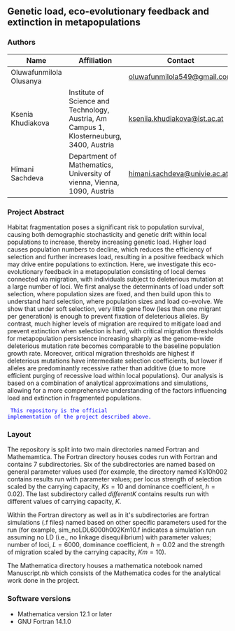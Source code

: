 ## Genetic load, eco-evolutionary feedback and extinction in metapopulations

### Authors

| Name                       | Affiliation                                                                              | Contact                     |
|----------------------------|------------------------------------------------------------------------------------------|-----------------------------|
| Oluwafunmilola Olusanya    |                                                                                          | oluwafunmilola549@gmail.com |
| Ksenia Khudiakova          | Institute of Science and Technology, Austria, Am Campus 1, Klosterneuburg, 3400, Austria | kseniia.khudiakova@ist.ac.at|
| Himani Sachdeva            | Department of Mathematics, University of vienna, Vienna, 1090, Austria                   | himani.sachdeva@univie.ac.at|


### Project Abstract

Habitat fragmentation poses a significant risk to population survival, causing both demographic stochasticity and genetic drift within local populations to increase, thereby increasing genetic load. Higher load
causes population numbers to decline, which reduces the efficiency of selection and further increases load, resulting in a positive feedback which may drive entire populations to extinction. Here, we investigate this eco-evolutionary feedback in a metapopulation consisting of local demes connected via migration, with individuals subject to deleterious mutation at a large number of loci. We first analyse the determinants of load under soft selection, where population sizes are fixed, and then build upon this to understand hard selection, where population sizes and load co-evolve. We show that under soft selection, very little gene flow (less than one migrant per generation) is enough to prevent fixation of deleterious alleles. By contrast, much higher levels of migration are required to mitigate load and prevent extinction when selection is hard, with critical migration thresholds for metapopulation persistence increasing sharply as the genome-wide deleterious mutation rate becomes comparable to the baseline population growth rate. Moreover, critical migration thresholds are highest if deleterious mutations have intermediate selection coefficients, but lower if alleles are predominantly recessive rather than additive (due to more efficient purging of recessive load within local populations). Our analysis is based on a combination of analytical approximations and simulations, allowing for a more comprehensive understanding of the factors influencing load and extinction in fragmented populations.

<code style="color : blue"> This repository is the official implementation of the project described above.</code> 

### Layout

The repository is split into two main directories named Fortran and Mathemamtica. The Fortran directory houses codes run with Fortran and contains 7 subdirectories. Six of the subdirectories are named based on general parameter values used (for example, the directory named Ks10h002 contains results run with parameter values; per locus strength of selection scaled by the carrying capacity, $Ks = 10$ and dominance coefficient, $h = 0.02$). The last subdirectory called $\textit{differentK}$ contains results run with different values  of carrying capacity, $K$. 

Within the Fortran directory as well as in it's subdirectories are fortran simulations (.f files) named based on other specific parameters used for the run (for example, sim_noLDL6000h002Km10.f indicates a simulation run assuming no LD (i.e., no linkage disequilibrium) with parameter values; number of loci, $L = 6000$, dominance coefficient, $h = 0.02$ and the strength of migration scaled by the carrying capacity, $Km = 10$).  


The Mathematica directory houses a mathematica notebook named Manuscript.nb which consists of the Mathematica codes for the analytical work done in the project. 

### Software versions

* Mathematica version 12.1 or later
* GNU Fortran 14.1.0
